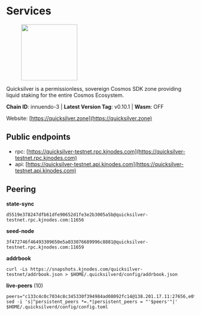 # Services

<figure><img src="https://raw.githubusercontent.com/kj89/testnet_manuals/main/pingpub/logos/quicksilver.png" width="150" alt=""><figcaption></figcaption></figure>

Quicksilver is a permissionless, sovereign Cosmos SDK zone providing liquid staking for the entire Cosmos Ecosystem.

**Chain ID**: innuendo-3 | **Latest Version Tag**: v0.10.1 | **Wasm**: OFF

Website: [https://quicksilver.zone](https://quicksilver.zone)


## Public endpoints

* rpc: [https://quicksilver-testnet.rpc.kjnodes.com](https://quicksilver-testnet.rpc.kjnodes.com)
* api: [https://quicksilver-testnet.api.kjnodes.com](https://quicksilver-testnet.api.kjnodes.com)

## Peering

**state-sync**

```
d5519e378247dfb61dfe90652d1fe3e2b3005a5b@quicksilver-testnet.rpc.kjnodes.com:11656
```

**seed-node**

```
3f472746f46493309650e5a033076689996c8881@quicksilver-testnet.rpc.kjnodes.com:11659
```

**addrbook**
```
curl -Ls https://snapshots.kjnodes.com/quicksilver-testnet/addrbook.json > $HOME/.quicksilverd/config/addrbook.json
```

**live-peers** (10)
```
peers="c133c4c0c7034c8c345330f394984ad08092fc14@138.201.17.11:27656,e0f0703e9ce343c46e0ec01b19216715e817b358@65.109.85.170:28656,66f9d8f52a4637dc9215cdaa8dc2977633e52bbf@95.217.144.121:26656,0a3ac40a7a4ce35978c4da97be2eb6974bc3c58b@185.252.233.217:46656,433f85361545a434ad6b4202e2f373e4894ecf39@142.132.151.99:15619,7fe3007cba4de49584cbdad9489ffecfc9651c57@65.108.79.246:26673,8ff8a186fe9cbc70d0f34891fa051f87e561a48b@158.160.0.93:26656,64c58848cae4f3f1cb5d7700d3c225aa21536d28@142.132.155.252:47656,7781c28c240e85474425040f744b501d99120d1d@195.201.108.152:11656,20b6b3f6c0927c14a2348f5e378b98cb8596fc06@34.105.195.160:26656"
sed -i 's|^persistent_peers *=.*|persistent_peers = "'$peers'"|' $HOME/.quicksilverd/config/config.toml
```
